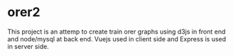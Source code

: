 # orer2
This project is an attemp to create train orer graphs using d3js in front end and  node/mysql at back end. Vuejs used in client side and Express is used in server side. 
